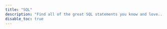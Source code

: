 ```yaml
---
title: "SQL"
description: "Find all of the great SQL statements you know and love..."
disable_toc: true
---
```

